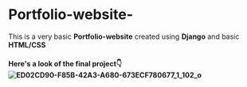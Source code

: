 # Portfolio-website-
This is a very basic **Portfolio-website** created using **Django** and basic **HTML/CSS**
#### Here's a look of the final project👇![ED02CD90-F85B-42A3-A680-673ECF780677_1_102_o](https://user-images.githubusercontent.com/93470145/181904086-6b82e06c-5c8c-42bb-b463-3888f97c3941.jpeg)
